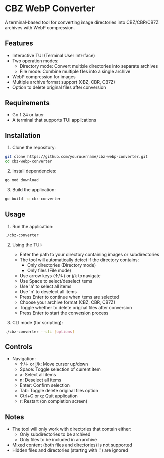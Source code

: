 # CBZ WebP Converter

A terminal-based tool for converting image directories into CBZ/CBR/CB7Z archives with WebP compression.

## Features

- Interactive TUI (Terminal User Interface)
- Two operation modes:
  - Directory mode: Convert multiple directories into separate archives
  - File mode: Combine multiple files into a single archive
- WebP compression for images
- Multiple archive format support (CBZ, CBR, CB7Z)
- Option to delete original files after conversion

## Requirements

- Go 1.24 or later
- A terminal that supports TUI applications

## Installation

1. Clone the repository:
```bash
git clone https://github.com/yourusername/cbz-webp-converter.git
cd cbz-webp-converter
```

2. Install dependencies:
```bash
go mod download
```

3. Build the application:
```bash
go build -o cbz-converter
```

## Usage

1. Run the application:
```bash
./cbz-converter
```

2. Using the TUI:
   - Enter the path to your directory containing images or subdirectories
   - The tool will automatically detect if the directory contains:
     - Only directories (Directory mode)
     - Only files (File mode)
   - Use arrow keys (↑/↓) or j/k to navigate
   - Use Space to select/deselect items
   - Use 'a' to select all items
   - Use 'n' to deselect all items
   - Press Enter to continue when items are selected
   - Choose your archive format (CBZ, CBR, CB7Z)
   - Toggle whether to delete original files after conversion
   - Press Enter to start the conversion process

3. CLI mode (for scripting):
```bash
./cbz-converter --cli [options]
```

## Controls

- Navigation:
  - ↑/↓ or j/k: Move cursor up/down
  - Space: Toggle selection of current item
  - a: Select all items
  - n: Deselect all items
  - Enter: Confirm selection
  - Tab: Toggle delete original files option
  - Ctrl+C or q: Quit application
  - r: Restart (on completion screen)

## Notes

- The tool will only work with directories that contain either:
  - Only subdirectories to be archived
  - Only files to be included in an archive
- Mixed content (both files and directories) is not supported
- Hidden files and directories (starting with '.') are ignored